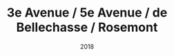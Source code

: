---
title: 3e Avenue / 5e Avenue / de Bellechasse / Rosemont
date: '2018'
type: ruelle_verte
district: rosemont
position: { lng: -73.58478029813415, lat: 45.550164392029956 }
---